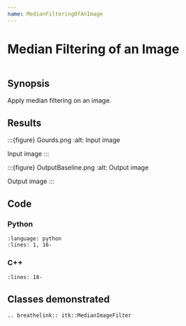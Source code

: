 ```yaml
---
name: MedianFilteringOfAnImage
---
```


# Median Filtering of an Image

```{index} single: MedianImageFilter single: smooth
```

## Synopsis

Apply median filtering on an image.

## Results

:::{figure} Gourds.png
:alt: Input image

Input image
:::

:::{figure} OutputBaseline.png
:alt: Output image

Output image
:::

## Code

### Python

```{literalinclude} Code.py
:language: python
:lines: 1, 16-
```

### C++

```{literalinclude} Code.cxx
:lines: 18-
```

## Classes demonstrated

```{eval-rst}
.. breathelink:: itk::MedianImageFilter
```
